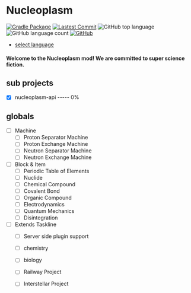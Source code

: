 # Nucleoplasm

[![Gradle Package](https://github.com/XenFork/nucleoplasm/actions/workflows/gradle-publish.yml/badge.svg?branch=forge-fabric-1.20.1-main&event=milestone)](https://github.com/XenFork/nucleoplasm/actions/workflows/gradle-publish.yml)
[![Lastest Commit](https://img.shields.io/github/last-commit/XenFork/nucleoplasm)](https://github.com/XenFork/nucleoplasm/commits/forge-fabric-1.20.1-main)
![GitHub top language](https://img.shields.io/github/languages/top/XenFork/nucleoplasm)
![GitHub language count](https://img.shields.io/github/languages/count/XenFork/nucleoplasm)
[![GitHub](https://img.shields.io/github/license/XenFork/nucleoplasm)](LICENSE)

- [select language](Language.md)

<h4>Welcome to the Nucleoplasm mod! We are committed to super science fiction.</h4>

## sub projects

- [x] nucleoplasm-api -----  0%

## globals

- [ ] Machine
    - [ ] Proton Separator Machine
    - [ ] Proton Exchange Machine
    - [ ] Neutron Separator Machine
    - [ ] Neutron Exchange Machine
- [ ] Block & Item
    - [ ] Periodic Table of Elements
    - [ ] Nuclide
    - [ ] Chemical Compound
    - [ ] Covalent Bond
    - [ ] Organic Compound
    - [ ] Electrodynamics
    - [ ] Quantum Mechanics
    - [ ] Disintegration
- [ ] Extends Taskline
    - [ ] Server side plugin support
    - [ ] chemistry
    - [ ] biology
    - [ ] Railway Project
    - [ ] Interstellar Project

